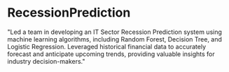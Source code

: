 # RecessionPrediction
"Led a team in developing an IT Sector Recession Prediction system using machine learning algorithms, including Random Forest, Decision Tree, and Logistic Regression. Leveraged historical financial data to accurately forecast and anticipate upcoming trends, providing valuable insights for industry decision-makers."
